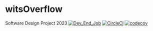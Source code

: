 # witsOverflow
Software Design Project 2023
[![Dev_End_Job](https://circleci.com/gh/NotJordanZA/witsOverflow/circleCITest.svg?style=svg)](https://app.circleci.com/pipelines/github/NotJordanZA/witsOverflow)
[![CircleCI](https://circleci.com/gh/circleci/circleci-docs/tree/teesloane-patch-5.svg?style=svg)](https://circleci.com/gh/circleci/circleci-docs/?branch=teesloane-patch-5)
[![codecov](https://codecov.io/gh/NotJordanZA/witsOverflow/branch/circleCITest/graph/badge.svg?token=W47KEURE0X)](https://codecov.io/gh/NotJordanZA/witsOverflow)
